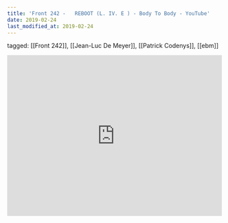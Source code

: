 ```yaml
---
title: 'Front 242 -   REBOOT (L. IV. E ) - Body To Body - YouTube'
date: 2019-02-24
last_modified_at: 2019-02-24
---
```

tagged: [[Front 242]], [[Jean-Luc De Meyer]], [[Patrick Codenys]], [[ebm]]
<iframe allow="accelerometer; autoplay; clipboard-write; encrypted-media; gyroscope; picture-in-picture" allowfullscreen="" frameborder="0" height="375" id="youtube_iframe" src="https://www.youtube.com/embed/gi4j05Xd1vo?feature=oembed&amp;enablejsapi=1&amp;origin=https://safe.txmblr.com&amp;wmode=opaque" width="500"></iframe>